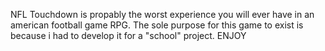 NFL Touchdown is propably the worst experience you will ever have in an american football game RPG.
The sole purpose for this game to exist is because i had to develop it for a "school" project.
ENJOY 